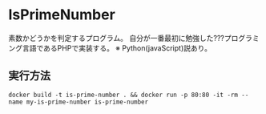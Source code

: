 # IsPrimeNumber

素数かどうかを判定するプログラム。
自分が一番最初に勉強した???プログラミング言語であるPHPで実装する。
※ Python(javaScript)説あり。

## 実行方法

```shell
docker build -t is-prime-number . && docker run -p 80:80 -it -rm --name my-is-prime-number is-prime-number
```

